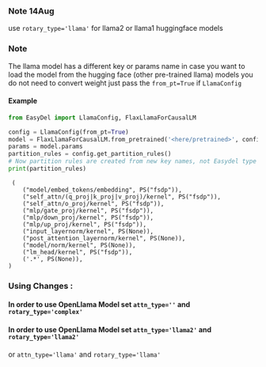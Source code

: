 ### Note 14Aug

use `rotary_type='llama'` for llama2 or llama1 huggingface models

### Note

The llama model has a different key or params name in case you want to load the model from the hugging face
(other pre-trained llama) models you do not need to convert weight just pass the `from_pt=True` if `LlamaConfig`


#### Example

```python
from EasyDel import LlamaConfig, FlaxLlamaForCausalLM

config = LlamaConfig(from_pt=True)
model = FlaxLlamaForCausalLM.from_pretrained('<here/pretrained>', config=config)
params = model.params
partition_rules = config.get_partition_rules()
# Now partition rules are created from new key names, not Easydel type
print(partition_rules)
```

```text
 (
    ("model/embed_tokens/embedding", PS("fsdp")),
    ("self_attn/(q_proj|k_proj|v_proj)/kernel", PS("fsdp")),
    ("self_attn/o_proj/kernel", PS("fsdp")),
    ("mlp/gate_proj/kernel", PS("fsdp")),
    ("mlp/down_proj/kernel", PS("fsdp")),
    ("mlp/up_proj/kernel", PS("fsdp")),
    ("input_layernorm/kernel", PS(None)),
    ("post_attention_layernorm/kernel", PS(None)),
    ("model/norm/kernel", PS(None)),
    ("lm_head/kernel", PS("fsdp")),
    ('.*', PS(None)),
)
```


### Using Changes : 

#### In order to use OpenLlama Model set `attn_type=''` and `rotary_type='complex'`
#### In order to use OpenLlama Model set `attn_type='llama2'` and `rotary_type='llama2'` 
or `attn_type='llama'` and `rotary_type='llama'`
